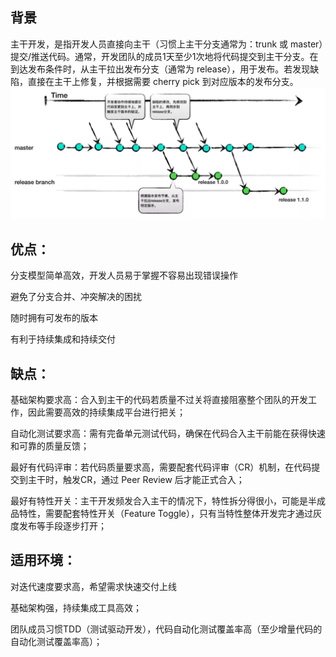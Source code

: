 ## 背景

主干开发，是指开发人员直接向主干（习惯上主干分支通常为：trunk 或 master）提交/推送代码。通常，开发团队的成员1天至少1次地将代码提交到主干分支。在到达发布条件时，从主干拉出发布分支（通常为 release），用于发布。若发现缺陷，直接在主干上修复，并根据需要 cherry pick 到对应版本的发布分支。
![](./05Img/summary.png)

## 优点：

分支模型简单高效，开发人员易于掌握不容易出现错误操作

避免了分支合并、冲突解决的困扰

随时拥有可发布的版本

有利于持续集成和持续交付

## 缺点：

基础架构要求高：合入到主干的代码若质量不过关将直接阻塞整个团队的开发工作，因此需要高效的持续集成平台进行把关；

自动化测试要求高：需有完备单元测试代码，确保在代码合入主干前能在获得快速和可靠的质量反馈；

最好有代码评审：若代码质量要求高，需要配套代码评审（CR）机制，在代码提交到主干时，触发CR，通过 Peer Review 后才能正式合入；

最好有特性开关：主干开发频发合入主干的情况下，特性拆分得很小，可能是半成品特性，需要配套特性开关（Feature Toggle），只有当特性整体开发完才通过灰度发布等手段逐步打开；

## 适用环境：

对迭代速度要求高，希望需求快速交付上线

基础架构强，持续集成工具高效；

团队成员习惯TDD（测试驱动开发），代码自动化测试覆盖率高（至少增量代码的自动化测试覆盖率高）；
